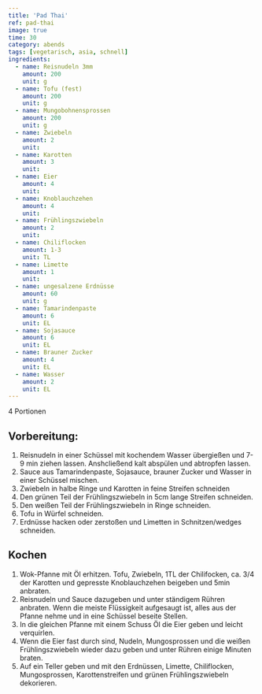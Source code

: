 ```yaml
---
title: 'Pad Thai'
ref: pad-thai
image: true
time: 30
category: abends
tags: [vegetarisch, asia, schnell]
ingredients:
  - name: Reisnudeln 3mm
    amount: 200
    unit: g
  - name: Tofu (fest)
    amount: 200
    unit: g
  - name: Mungobohnensprossen
    amount: 200
    unit: g
  - name: Zwiebeln
    amount: 2
    unit:
  - name: Karotten
    amount: 3
    unit: 
  - name: Eier
    amount: 4
    unit: 
  - name: Knoblauchzehen
    amount: 4
    unit: 
  - name: Frühlingszwiebeln
    amount: 2
    unit: 
  - name: Chiliflocken
    amount: 1-3
    unit: TL
  - name: Limette
    amount: 1
    unit: 
  - name: ungesalzene Erdnüsse
    amount: 60
    unit: g
  - name: Tamarindenpaste
    amount: 6
    unit: EL
  - name: Sojasauce
    amount: 6
    unit: EL
  - name: Brauner Zucker
    amount: 4
    unit: EL
  - name: Wasser
    amount: 2
    unit: EL
---
```


4 Portionen

## Vorbereitung:
1. Reisnudeln in einer Schüssel mit kochendem Wasser übergießen und 7-9 min ziehen lassen. Anshcließend kalt abspülen und abtropfen lassen.
2. Sauce aus Tamarindenpaste, Sojasauce, brauner Zucker und Wasser in einer Schüssel mischen.
3. Zwiebeln in halbe Ringe und Karotten in feine Streifen schneiden
4. Den grünen Teil der Frühlingszwiebeln in 5cm lange Streifen schneiden.
5. Den weißen Teil der Frühlingszwiebeln in Ringe schneiden.
6. Tofu in Würfel schneiden.
7. Erdnüsse hacken oder zerstoßen und Limetten in Schnitzen/wedges schneiden.


## Kochen
1. Wok-Pfanne mit Öl erhitzen. Tofu, Zwiebeln, 1TL der Chilifocken, ca. 3/4 der Karotten und gepresste Knoblauchzehen beigeben und 5min anbraten.
2. Reisnudeln und Sauce dazugeben und unter ständigem Rühren anbraten. Wenn die meiste Flüssigkeit aufgesaugt ist, alles aus der Pfanne nehme und in eine Schüssel beseite Stellen.
3. In die gleichen Pfanne mit einem Schuss Öl die Eier geben und leicht verquirlen.
4. Wenn die Eier fast durch sind, Nudeln, Mungosprossen und die weißen Frühlingszwiebeln wieder dazu geben und unter Rühren einige Minuten braten.
5. Auf ein Teller geben und mit den Erdnüssen, Limette, Chiliflocken, Mungosprossen, Karottenstreifen und grünen Frühlingszwiebeln dekorieren.